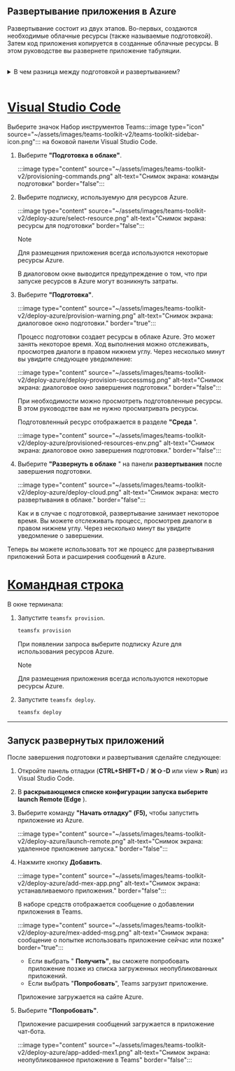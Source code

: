 ## <a name="deploy-your-app-to-azure"></a>Развертывание приложения в Azure

Развертывание состоит из двух этапов.  Во-первых, создаются необходимые облачные ресурсы (также называемые подготовкой). Затем код приложения копируется в созданные облачные ресурсы. В этом руководстве вы развернете приложение табуляции.
<br> 
<br>
<details>
<summary>В чем разница между подготовкой и развертыванием?</summary>
<br>
На <b>шаге</b> подготовки создаются ресурсы в Azure и Microsoft 365 приложения, но код (HTML, CSS, JavaScript и т. д.) не копируется в ресурсы. На <b>шаге</b> "Развертывание" код приложения копируется в ресурсы, созданные на этапе подготовки. Обычно развертывание выполняется несколько раз без подготовки новых ресурсов. Так как этап подготовки может занять некоторое время, он отделен от шага развертывания.
</details>
<br>

# <a name="visual-studio-code"></a>[Visual Studio Code](#tab/vscode)

Выберите значок Набор инструментов Teams:::image type="icon" source="~/assets/images/teams-toolkit-v2/teams-toolkit-sidebar-icon.png"::: на боковой панели Visual Studio Code.

1. Выберите **"Подготовка в облаке"**.

   :::image type="content" source="~/assets/images/teams-toolkit-v2/provisioning-commands.png" alt-text="Снимок экрана: команды подготовки" border="false":::

1. Выберите подписку, используемую для ресурсов Azure.

    :::image type="content" source="~/assets/images/teams-toolkit-v2/deploy-azure/select-resource.png" alt-text="Снимок экрана: ресурсы для подготовки" border="false":::

   > [!NOTE]
   > Для размещения приложения всегда используются некоторые ресурсы Azure.

    В диалоговом окне выводится предупреждение о том, что при запуске ресурсов в Azure могут возникнуть затраты.

1. Выберите **"Подготовка"**.

   :::image type="content" source="~/assets/images/teams-toolkit-v2/deploy-azure/provision-warning.png" alt-text="Снимок экрана: диалоговое окно подготовки." border="true":::

   Процесс подготовки создает ресурсы в облаке Azure. Это может занять некоторое время. Ход выполнения можно отслеживать, просмотрев диалоги в правом нижнем углу. Через несколько минут вы увидите следующее уведомление:

   :::image type="content" source="~/assets/images/teams-toolkit-v2/deploy-azure/deploy-provision-successmsg.png" alt-text="Снимок экрана: диалоговое окно завершения подготовки." border="false":::

    При необходимости можно просмотреть подготовленные ресурсы. В этом руководстве вам не нужно просматривать ресурсы.

    Подготовленный ресурс отображается в разделе **"Среда** ".

    :::image type="content" source="~/assets/images/teams-toolkit-v2/deploy-azure/provisioned-resources-env.png" alt-text="Снимок экрана: диалоговое окно завершения подготовки." border="false":::

1. Выберите **"Развернуть в облаке** " на панели **развертывания** после завершения подготовки.

   :::image type="content" source="~/assets/images/teams-toolkit-v2/deploy-azure/deploy-cloud.png" alt-text="Снимок экрана: место развертывания в облаке." border="false":::

   Как и в случае с подготовкой, развертывание занимает некоторое время. Вы можете отслеживать процесс, просмотрев диалоги в правом нижнем углу. Через несколько минут вы увидите уведомление о завершении.

Теперь вы можете использовать тот же процесс для развертывания приложений Бота и расширения сообщений в Azure.

# <a name="command-line"></a>[Командная строка](#tab/cli)

В окне терминала:

1. Запустите `teamsfx provision`.

   ``` bash
   teamsfx provision
   ```

   При появлении запроса выберите подписку Azure для использования ресурсов Azure.

   > [!NOTE]
   > Для размещения приложения всегда используются некоторые ресурсы Azure.

1. Запустите `teamsfx deploy`.

   ``` bash
   teamsfx deploy
   ```

---

## <a name="run-the-deployed-app"></a>Запуск развернутых приложений

После завершения подготовки и развертывания сделайте следующее:

1. Откройте панель отладки (**CTRL+SHIFT+D** / **⌘⇧-D** или view **> Run**) из Visual Studio Code.
1. В **раскрывающемся списке конфигурации запуска выберите launch Remote (Edge** ).
1. Выберите команду **"Начать отладку" (F5),** чтобы запустить приложение из Azure.

   :::image type="content" source="~/assets/images/teams-toolkit-v2/deploy-azure/launch-remote.png" alt-text="Снимок экрана: удаленное приложение запуска." border="false":::

1. Нажмите кнопку **Добавить**.

   :::image type="content" source="~/assets/images/teams-toolkit-v2/deploy-azure/add-mex-app.png" alt-text="Снимок экрана: устанавливаемого приложения." border="false":::

   В наборе средств отображается сообщение о добавлении приложения в Teams.

   :::image type="content" source="~/assets/images/teams-toolkit-v2/deploy-azure/mex-added-msg.png" alt-text="Снимок экрана: сообщение о попытке использовать приложение сейчас или позже" border="true":::
 
    - Если выбрать " **Получить"**, вы сможете попробовать приложение позже из списка загруженных неопубликованных приложений.
    - Если выбрать "**Попробовать**", Teams загрузит приложение.

   Приложение загружается на сайте Azure.
   
1. Выберите **"Попробовать"**.

   Приложение расширения сообщений загружается в приложение чат-бота.

   :::image type="content" source="~/assets/images/teams-toolkit-v2/deploy-azure/app-added-mex1.png" alt-text="Снимок экрана: неопубликованное приложение в Teams" border="false":::


